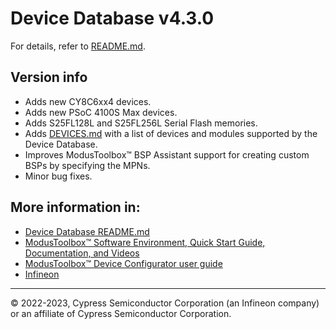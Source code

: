 # Device Database v4.3.0
For details, refer to [README.md](./README.md).

## Version info
* Adds new CY8C6xx4 devices.
* Adds new PSoC 4100S Max devices.
* Adds S25FL128L and S25FL256L Serial Flash memories.
* Adds [DEVICES.md](./DEVICES.md) with a list of devices and modules supported by the Device Database.
* Improves ModusToolbox™ BSP Assistant support for creating custom BSPs by specifying the MPNs.
* Minor bug fixes.


## More information in:
* [Device Database README.md](./README.md)
* [ModusToolbox™ Software Environment, Quick Start Guide, Documentation, and Videos](https://www.infineon.com/cms/en/design-support/tools/sdk/modustoolbox-software)
* [ModusToolbox™ Device Configurator user guide](https://www.infineon.com/ModusToolboxDeviceConfig)
* [Infineon](https://www.infineon.com)

---
© 2022-2023, Cypress Semiconductor Corporation (an Infineon company) or an affiliate of Cypress Semiconductor Corporation.
